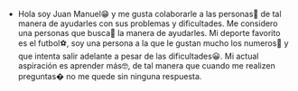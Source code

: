 - Hola soy Juan Manuel😁 y me gusta colaborarle a las personas🧐 de tal manera de ayudarles con sus problemas y dificultades. Me considero una personas que busca🔎 la manera de 
ayudarles.
Mi deporte favorito es el futbol⚽, soy una persona a la que le gustan mucho los numeros🔢 y que intenta salir adelante a pesar de las dificultades😀. Mi actual aspiración es 
aprender más🤓, de tal manera que cuando me realizen preguntas� no me quede sin ninguna respuesta.
